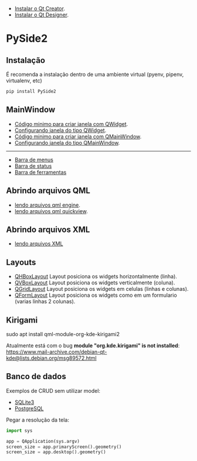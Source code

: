 - [Instalar o Qt Creator](./docs/install-qt-creator.md).
- [Instalar o Qt Designer](./docs/install-qt-designer.md).

# PySide2


## Instalação

É recomenda a instalação dentro de uma ambiente virtual (pyenv, pipenv, virtualenv, etc)

```bash
pip install PySide2
```

## MainWindow

- [Código minimo para criar janela com QWidget](src/mainwindow/minimal-qwidget.py).
- [Configurando janela do tipo QWidget](src/mainwindow/mainwindow_qwidget.py).
- [Código minimo para criar janela com QMainWindow](src/mainwindow/minimal-qmainwindow.py).
- [Configurando janela do tipo QMainWindow](src/mainwindow/MainWindow.py).

---

- [Barra de menus](src/menus/menu_bar/menu_bar.py)
- [Barra de status](src/menus/status_bar/status_bar.py)
- [Barra de ferramentas](src/menus/tool_bar/tool_bar.py)

## Abrindo arquivos QML

- [lendo arquivos qml engine](src/mainwindow/qml-qquickview/qml_engine.py).
- [lendo arquivos qml quickview](src/mainwindow/qml-qquickview/MainWindow.py).

## Abrindo arquivos XML

- [lendo arquivos XML](src/mainwindow/xml-qmainwindow/MainWindow.py)

## Layouts

- [QHBoxLayout](./src/layouts/qhboxlayout.py) Layout posiciona os widgets horizontalmente (linha).
- [QVBoxLayout](./src/layouts/qvboxlayout.py) Layout posiciona os widgets verticalmente (coluna).
- [QGridLayout](./src/layouts/qgridlayout.py) Layout posiciona os widgets em celulas (linhas e colunas).
- [QFormLayout](./src/layouts/qformlayout.py) Layout posiciona os widgets como em um formulario (varias linhas 2 colunas).

## Kirigami

sudo apt install qml-module-org-kde-kirigami2

Atualmente está com o bug **module "org.kde.kirigami" is not installed**: https://www.mail-archive.com/debian-qt-kde@lists.debian.org/msg89572.html

## Banco de dados

Exemplos de CRUD sem utilizar model:

- [SQLite3](./src/database/db-sqlite/ConnectSQLite.py)
- [PostgreSQL](./src/database/db-postgres/ConnectPostgreSQL.py)

Pegar a resolução da tela:

```python
import sys

app = QApplication(sys.argv)
screen_size = app.primaryScreen().geometry()
screen_size = app.desktop().geometry()
```


